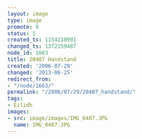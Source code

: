 ```yaml
---
layout: image
type: image
promote: 0
status: 1
created_ts: 1154210991
changed_ts: 1372159487
node_id: 1663
title: 20407 Handstand
created: '2006-07-29'
changed: '2013-06-25'
redirect_from:
- "/node/1663/"
permalink: "/2006/07/29/20407_handstand/"
tags:
- Eilidh
images:
- src: image/images/IMG_0407.JPG
  name: IMG_0407.JPG
---
```


